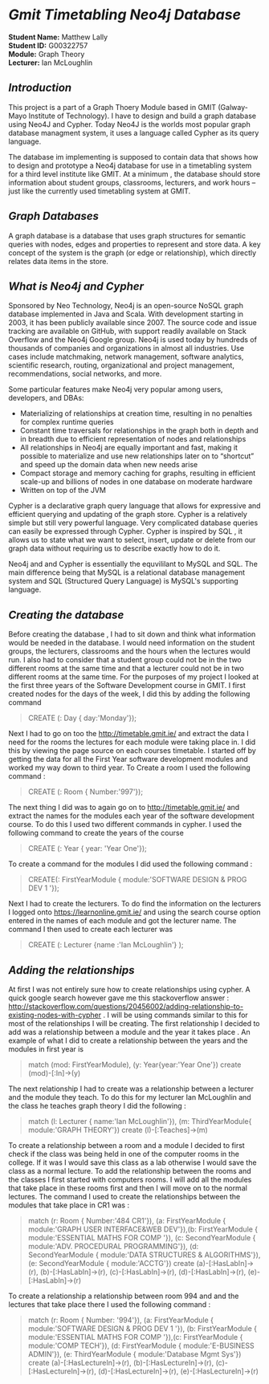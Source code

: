 # **_Gmit Timetabling Neo4j Database_**

**Student Name:** Matthew Lally </br>
**Student ID:** G00322757 </br>
**Module:** Graph Theory </br>
**Lecturer:** Ian McLoughlin </br>

## **_Introduction_**
This project is a  part of a Graph Thoery Module based in GMIT (Galway-Mayo Institute of Technology). I have to design and build a
graph database using Neo4J and Cypher. Today Neo4J is the worlds most popular graph database managment system, it uses a language called Cypher as its query language. 

The database im implementing is supposed to contain data that shows how to  design and prototype a Neo4j  database for use
in a timetabling system for a third level institute like GMIT. At a minimum , the database should store information about student groups, classrooms, lecturers, and work hours – just like the currently used timetabling system at GMIT. 

## **_Graph Databases_**
A graph database is a database that uses graph structures for semantic queries with nodes, edges and properties to represent and store data. A key concept of the system is the graph (or edge or relationship), which directly relates data items in the store.

## **_What is Neo4j and Cypher_**
Sponsored by Neo Technology, Neo4j is an open-source NoSQL graph database implemented in Java and Scala. With development starting in 2003, it has been publicly available since 2007. The source code and issue tracking are available on GitHub, with support readily available on Stack Overflow and the Neo4j Google group. Neo4j is used today by hundreds of thousands of companies and organizations in almost all industries. Use cases include matchmaking, network management, software analytics, scientific research, routing, organizational and project management, recommendations, social networks, and more.


Some particular features make Neo4j very popular among users, developers, and DBAs:

- Materializing of relationships at creation time, resulting in no penalties for complex runtime queries
- Constant time traversals for relationships in the graph both in depth and in breadth due to efficient representation of nodes and relationships
- All relationships in Neo4j are equally important and fast, making it possible to materialize and use new relationships later on to “shortcut” and speed up the domain data when new needs arise
- Compact storage and memory caching for graphs, resulting in efficient scale-up and billions of nodes in one database on moderate hardware
- Written on top of the JVM

Cypher is a declarative graph query language that allows for expressive and efficient querying and updating of the graph store. Cypher is a relatively simple but still very powerful language. Very complicated database queries can easily be expressed through Cypher.
Cypher is inspired by SQL , it allows us to state what we want to select, insert, update or delete from our graph data without requiring us to describe exactly how to do it.

Neo4j and and Cypher is essentially the equvililant to MySQL and SQL. The main difference being that MySQL is a relational database management system and SQL (Structured Query Language) is MySQL's supporting language.

## **_Creating the database_**
Before creating the database , I had to sit down and think what information would be needed in the database. I would need information on the student groups, the lecturers, classrooms and the hours when the lectures would run. I also had to consider that a student group could not be in the two different rooms at the same time and that a lecturer could not be in two different rooms at the same time. For the purposes of my project I looked at the first three years of the Software Development course in GMIT. I first created nodes for the days of the week, I did this by adding the following command
> CREATE (: Day { day:'Monday'});

Next I had to go on too the http://timetable.gmit.ie/ and extract the data I need for the rooms the lectures for each module were taking place in. I did this by viewing the page source on each courses timetable. I started off by getting the data for all the First Year software development modules and worked my way down to third year.
To Create a room I used the following command :
> CREATE (: Room { Number:'997'});

The next thing I did was to again go on to http://timetable.gmit.ie/ and extract the names for the modules each year of the software development course. To do this I used two different commands in cypher. I used the following command to create the years of the course
> CREATE (: Year { year: 'Year One'});

To create a command for the modules I did used the following command : 
> CREATE(: FirstYearModule { module:'SOFTWARE DESIGN & PROG DEV 1 '});

Next I had to create the lecturers. To do find the information on the lecturers I logged onto https://learnonline.gmit.ie/ and using the search course option entered in the names of each module and got the lecturer name. The command I then used to create each lecturer was 
> CREATE (: Lecturer {name :'Ian McLoughlin'} );

## **_Adding the relationships_**
At first I was not entirely sure how to create relationships using cypher. A quick google search however gave me this stackoverflow answer : http://stackoverflow.com/questions/20456002/adding-relationship-to-existing-nodes-with-cypher . I will be using commands similar to this for most of the relationships I will be creating.  The first relationship I decided to add was a relationship between a module and the year it takes place . An example of what I did to create a relationship between the years and the modules in first year is  
> match (mod: FirstYearModule), (y: Year{year:'Year One'})
create (mod)-[:In]->(y)

The next relationship I had to create was a relationship between a lecturer and the module they teach. To do this for my lecturer Ian McLoughlin and the class he teaches graph theory I did the following :
> match (l: Lecturer { name:'Ian McLoughlin'}), (m: ThirdYearModule{ module:'GRAPH THEORY'})
create (l)-[:Teaches]->(m)

To create a relationship between a room and a module I decided to first check if the class was being held in one of the computer rooms in the college. If it was I would save this class as a lab otherwise I would save the class as a normal lecture. To add the relationship between the rooms and the classes I first started with computers rooms. I will add all the modules that take place in these rooms first and then I will move on to the normal lectures. The command I used to create the relationships between the modules that take place in CR1 was :
> match (r: Room { Number:'484 CR1'}), (a: FirstYearModule { module:'GRAPH USER INTERFACE&WEB DEV'}),(b: FirstYearModule { module:'ESSENTIAL MATHS FOR COMP '}), 
(c: SecondYearModule { module:'ADV. PROCEDURAL PROGRAMMING'}), (d: SecondYearModule { module:'DATA STRUCTURES & ALGORITHMS'}), 
(e: SecondYearModule { module:'ACCTG'})
create (a)-[:HasLabIn]->(r), (b)-[:HasLabIn]->(r), (c)-[:HasLabIn]->(r), (d)-[:HasLabIn]->(r), (e)-[:HasLabIn]->(r)

To create a relationship a relationship between room 994 and and the lectures that take place there I used the following command : 
> match (r: Room { Number: '994'}), (a: FirstYearModule { module:'SOFTWARE DESIGN & PROG DEV 1 '}),
(b: FirstYearModule { module:'ESSENTIAL MATHS FOR COMP '}),(c: FirstYearModule { module:'COMP TECH'}),
(d: FirstYearModule { module:'E-BUSINESS ADMIN'}), (e: ThirdYearModule { module:'Database Mgmt Sys'})
create (a)-[:HasLectureIn]->(r), (b)-[:HasLectureIn]->(r), (c)-[:HasLectureIn]->(r), (d)-[:HasLectureIn]->(r), (e)-[:HasLectureIn]->(r)


 






